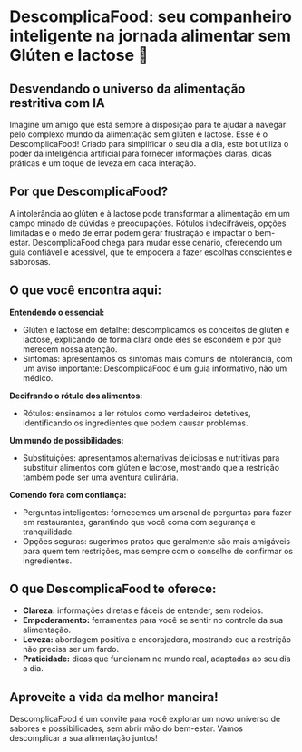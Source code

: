 # DescomplicaFood: seu companheiro inteligente na jornada alimentar sem Glúten e lactose 🥛

##   Desvendando o universo da alimentação restritiva com IA

Imagine um amigo que está sempre à disposição para te ajudar a navegar pelo complexo mundo da alimentação sem glúten e lactose. Esse é o DescomplicaFood! Criado para simplificar o seu dia a dia, este bot utiliza o poder da inteligência artificial para fornecer informações claras, dicas práticas e um toque de leveza em cada interação.

##   Por que DescomplicaFood?

A intolerância ao glúten e à lactose pode transformar a alimentação em um campo minado de dúvidas e preocupações. Rótulos indecifráveis, opções limitadas e o medo de errar podem gerar frustração e impactar o bem-estar. DescomplicaFood chega para mudar esse cenário, oferecendo um guia confiável e acessível, que te empodera a fazer escolhas conscientes e saborosas.

##   O que você encontra aqui:

**Entendendo o essencial:**

   * Glúten e lactose em detalhe: descomplicamos os conceitos de glúten e lactose, explicando de forma clara onde eles se escondem e por que merecem nossa atenção.
   * Sintomas: apresentamos os sintomas mais comuns de intolerância, com um aviso importante: DescomplicaFood é um guia informativo, não um médico.

**Decifrando o rótulo dos alimentos:**

   * Rótulos: ensinamos a ler rótulos como verdadeiros detetives, identificando os ingredientes que podem causar problemas.

**Um mundo de possibilidades:**

   * Substituições: apresentamos alternativas deliciosas e nutritivas para substituir alimentos com glúten e lactose, mostrando que a restrição também pode ser uma aventura culinária.

**Comendo fora com confiança:**

   * Perguntas inteligentes: fornecemos um arsenal de perguntas para fazer em restaurantes, garantindo que você coma com segurança e tranquilidade.
   * Opções seguras: sugerimos pratos que geralmente são mais amigáveis para quem tem restrições, mas sempre com o conselho de confirmar os ingredientes.

##   O que DescomplicaFood te oferece:

* **Clareza:** informações diretas e fáceis de entender, sem rodeios.
* **Empoderamento:** ferramentas para você se sentir no controle da sua alimentação.
* **Leveza:** abordagem positiva e encorajadora, mostrando que a restrição não precisa ser um fardo.
* **Praticidade:** dicas que funcionam no mundo real, adaptadas ao seu dia a dia.

##   Aproveite a vida da melhor maneira!

DescomplicaFood é um convite para você explorar um novo universo de sabores e possibilidades, sem abrir mão do bem-estar. Vamos descomplicar a sua alimentação juntos!
